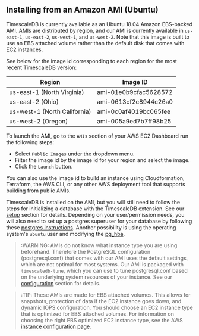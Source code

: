 ## Installing from an Amazon AMI (Ubuntu) [](installation-ubuntu-ami)

TimescaleDB is currently available as an Ubuntu 18.04 Amazon EBS-backed AMI. AMIs are
distributed by region, and our AMI is currently available in `us-east-1`, `us-east-2`,
`us-west-1`, and `us-west-2`. Note that this image is built to use an EBS attached volume
rather than the default disk that comes with EC2 instances.

See below for the image id corresponding to each region for the most recent TimescaleDB version:

Region | Image ID
--- | ---
us-east-1 (North Virginia) | ami-01e0b9cfac5628572
us-east-2 (Ohio) | ami-0613cf2c8944c26a0
us-west-1 (North California) | ami-0c0af4019bc065fee
us-west-2 (Oregon) | ami-005a9ed7b7ff98b25


To launch the AMI, go to the `AMIs` section of your AWS EC2 Dashboard run the following steps:

* Select `Public Images` under the dropdown menu.
* Filter the image id by the image id for your region and select the image.
* Click the `Launch` button.

You can also use the image id to build an instance using Cloudformation, Terraform,
the AWS CLI, or any other AWS deployment tool that supports building from public AMIs.

TimescaleDB is installed on the AMI, but you will still need to follow the steps for
initializing a database with the TimescaleDB extension. See our [setup] section for details.
Depending on your user/permission needs, you will also need to set up a postgres superuser for your
database by following these [postgres instructions]. Another possibility is using the operating system's
`ubuntu` user and modifying the [pg_hba].

>:WARNING: AMIs do not know what instance type you are using beforehand. Therefore
the PostgreSQL configuration (postgresql.conf) that comes with our AMI uses the default
settings, which are not optimal for most systems. Our AMI is packaged with `timescaledb-tune`,
which you can use to tune postgresql.conf based on the underlying system resources of your instance.
See our [configuration] section for details.

>:TIP: These AMIs are made for EBS attached volumes. This allows for snapshots, protection of
data if the EC2 instance goes down, and dynamic IOPS configuration. You should choose an
EC2 instance type that is optimized for EBS attached volumes. For information on choosing the right
EBS optimized EC2 instance type, see the AWS [instance configuration page].

[configuration]: /getting-started/configuring
[setup]: /getting-started/setup
[postgres instructions]: http://suite.opengeo.org/docs/latest/dataadmin/pgGettingStarted/firstconnect.html
[pg_hba]: https://www.postgresql.org/docs/current/static/auth-pg-hba-conf.html
[instance configuration page]: https://docs.aws.amazon.com/AWSEC2/latest/UserGuide/ebs-ec2-config.html
